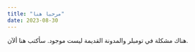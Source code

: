 ```yaml
---
title: "مرحبا هنا"
date: 2023-08-30
---
```


هناك مشكلة في تومبلر والمدونة القديمة ليست موجود. سأكتب هنا ألآن. 
